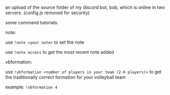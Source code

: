 an upload of the source folder of my discord bot, bob, which is online in two servers. (config.js removed for security)

some command tutorials:

note:

use `!note <your note>` to set the note

use `!note access` to get the most recent note added


vbformation:

use `!vbformation <number of players in your team (2-6 players)>` to get the traditionally correct formation for your volleyball team

example: `!vbformation 4`


